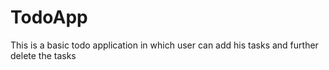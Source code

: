 # TodoApp
This is a basic todo application in which user can add his tasks and further delete the tasks
